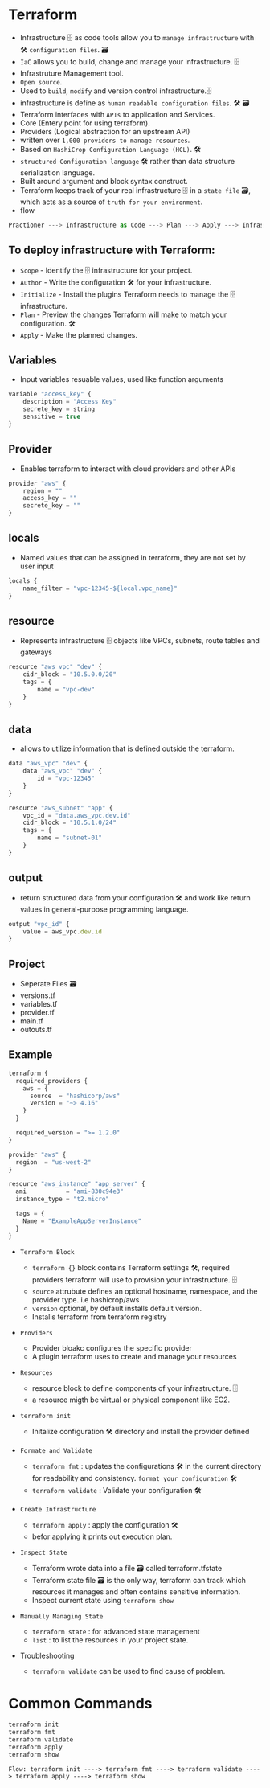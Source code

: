 # Terraform

- Infrastructure 🗄️ as code tools allow you to `manage infrastructure` with 🛠️ `configuration files`. 🗃️
- `IaC` allows you to build, change and manage your infrastructure. 🗄️
- Infrastruture Management tool.
- `Open source`.
- Used to `build`, `modify` and version control infrastructure.🗄️
- infrastructure is define as `human readable configuration files`. 🛠️ 🗃️
- Terraform interfaces with `APIs` to application and Services.
- Core  (Entery point for using terraform).
- Providers (Logical abstraction for an upstream API)
- written over `1,000 providers to manage resources`.
- Based on `HashiCrop Configuration Language (HCL)`. 🛠️
- `structured Configuration language` 🛠️ rather than data structure serialization language.
- Built around argument and block syntax construct.
- Terraform keeps track of your real infrastructure 🗄️ in a `state file` 🗃️, which acts as a source of `truth for your environment`.
- flow
```js
Practioner ---> Infrastructure as Code ---> Plan ---> Apply ---> Infrastructure 🗄️
```

## To deploy infrastructure with Terraform:

- `Scope` - Identify the 🗄️ infrastructure for your project.
- `Author` - Write the configuration 🛠️ for your infrastructure.
- `Initialize` - Install the plugins Terraform needs to manage the 🗄️ infrastructure.
- `Plan` - Preview the changes Terraform will make to match your configuration. 🛠️
- `Apply` - Make the planned changes.

## Variables
- Input variables resuable values, used like function arguments
```js
variable "access_key" {
    description = "Access Key"
    secrete_key = string
    sensitive = true
}

```

## Provider
- Enables terraform to interact with cloud providers and other APIs
```js
provider "aws" {
    region = ""
    access_key = ""
    secrete_key = ""
}
```

## locals
- Named values that can be assigned in terraform, they are not set by user input
```js
locals {
    name_filter = "vpc-12345-${local.vpc_name}"
}
```

## resource
- Represents infrastructure 🗄️ objects like VPCs, subnets, route tables and gateways
```js
resource "aws_vpc" "dev" {
    cidr_block = "10.5.0.0/20"
    tags = {
        name = "vpc-dev"
    }
}
```
## data
- allows to utilize information that is defined outside the terraform.
```js
data "aws_vpc" "dev" {
    data "aws_vpc" "dev" {
        id = "vpc-12345"
    }
}

resource "aws_subnet" "app" {
    vpc_id = "data.aws_vpc.dev.id"
    cidr_block = "10.5.1.0/24"
    tags = {
        name = "subnet-01"
    }    
}
```

## output
- return structured data from your configuration 🛠️ and work like return values in general-purpose programming language.

```js
output "vpc_id" {
    value = aws_vpc.dev.id
}
```

## Project 

- Seperate Files 🗃️
- versions.tf
- variables.tf
- provider.tf
- main.tf
- outouts.tf


## Example 

```js
terraform {
  required_providers {
    aws = {
      source  = "hashicorp/aws"
      version = "~> 4.16"
    }
  }

  required_version = ">= 1.2.0"
}

provider "aws" {
  region  = "us-west-2"
}

resource "aws_instance" "app_server" {
  ami           = "ami-830c94e3"
  instance_type = "t2.micro"

  tags = {
    Name = "ExampleAppServerInstance"
  }
}
```
- `Terraform Block`

    - `terraform {}` block contains Terraform settings 🛠️, required providers terraform will use to provision your infrastructure. 🗄️
    - `source` attrubute defines an optional hostname, namespace, and the provider type. i.e hashicrop/aws
    - `version` optional, by default installs default version.
    - Installs terraform from terraform registry

- `Providers`

    - Provider bloakc configures the specific provider
    - A plugin terraform uses to create and manage your resources
    
- `Resources`

    - resource block to define components of your infrastructure. 🗄️
    - a resource migth be virtual or physical component like EC2.

- `terraform init`

    - Initalize configuration 🛠️ directory and install the provider defined

- `Formate and Validate` 

    - `terraform fmt` : updates the configurations 🛠️ in the current directory for readability and consistency. `format your configuration` 🛠️
    -  `terraform validate` : Validate your configuration 🛠️

- `Create Infrastructure`

    - `terraform apply` : apply the configuration 🛠️
    - befor applying it prints out execution plan.

- `Inspect State`

    - Terraform wrote data into a file 🗃️ called terraform.tfstate
    - Terraform state file 🗃️ is the only way, terraform can track which resources it manages and often contains sensitive information.
    - Inspect current state using `terraform show`

- `Manually Managing State`

    - `terraform state` : for advanced state management
    - `list` :  to list the resources in your project state.

- Troubleshooting
    -  `terraform validate` can be used to find cause of problem.

# Common Commands
```js
terraform init
terraform fmt
terraform validate
terraform apply 
terraform show
```
`Flow: terraform init ----> terraform fmt ----> terraform validate ----> terraform apply ----> terraform show`

